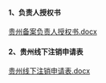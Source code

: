 #### 1、负责人授权书

[贵州备案负责人授权书.docx](https://badownload.s3.cn-north-1.jdcloud-oss.com/buchongziliao/guizhou/guizhoushouquanshu.docx)

#### 2、贵州线下注销申请表

[贵州线下注销申请表.docx](https://badownload.s3.cn-north-1.jdcloud-oss.com/buchongziliao/guizhou/guizhouzhuxiao.doc)
